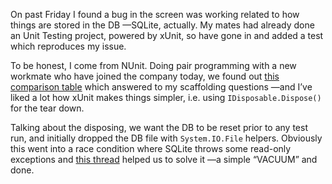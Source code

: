 On past Friday I found a bug in the screen was working related to how things are
stored in the DB —SQLite, actually. My mates had already done an Unit Testing
project, powered by xUnit, so have gone in and added a test which reproduces my
issue.

To be honest, I come from NUnit. Doing pair programming with a new workmate who
have joined the company today, we found out [this comparison
table](https://xunit.github.io/docs/comparisons.html) which answered to my
scaffolding questions —and I’ve liked a lot how xUnit makes things simpler, i.e.
using `IDisposable.Dispose()` for the tear down.

Talking about the disposing, we want the DB to be reset prior to any test run,
and initially dropped the DB file with `System.IO.File` helpers. Obviously this
went into a race condition where SQLite throws some read-only exceptions and
[this thread](https://github.com/oysteinkrog/SQLite.Net-PCL/issues/264) helped
us to solve it —a simple “VACUUM” and done.
